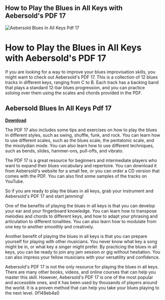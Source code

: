 ## How to Play the Blues in All Keys with Aebersold's PDF 17

 
![Aebersold Blues In All Keys Pdf 17](https://kupdf.net/theme/img/logo-kupdf-square.png)

 
# How to Play the Blues in All Keys with Aebersold's PDF 17
 
If you are looking for a way to improve your blues improvisation skills, you might want to check out Aebersold's PDF 17. This is a collection of 12 blues tracks in different keys, ranging from C to B. Each track has a backing band that plays a standard 12-bar blues progression, and you can practice soloing over them using the scales and chords provided in the PDF.
 
## Aebersold Blues In All Keys Pdf 17


[**Download**](https://www.google.com/url?q=https%3A%2F%2Furlca.com%2F2tKXlk&sa=D&sntz=1&usg=AOvVaw2WBxBWKE7lKlZi9rkCcvkS)

 
The PDF 17 also includes some tips and exercises on how to play the blues in different styles, such as swing, shuffle, funk, and rock. You can learn how to use different scales, such as the blues scale, the pentatonic scale, and the mixolydian mode. You can also learn how to use different techniques, such as bends, slides, hammer-ons, pull-offs, and vibrato.
 
The PDF 17 is a great resource for beginners and intermediate players who want to expand their blues vocabulary and repertoire. You can download it from Aebersold's website for a small fee, or you can order a CD version that comes with the PDF. You can also find some samples of the tracks on YouTube.
 
So if you are ready to play the blues in all keys, grab your instrument and Aebersold's PDF 17 and start jamming!
  
One of the benefits of playing the blues in all keys is that you can develop your ear and your fingerboard knowledge. You can learn how to transpose melodies and chords to different keys, and how to adapt your phrasing and articulation to different tonalities. You can also learn how to modulate from one key to another smoothly and creatively.
 
Another benefit of playing the blues in all keys is that you can prepare yourself for playing with other musicians. You never know what key a song might be in, or what key a singer might prefer. By practicing the blues in all keys, you can be ready to join any jam session or gig without hesitation. You can also impress your fellow musicians with your versatility and confidence.
 
Aebersold's PDF 17 is not the only resource for playing the blues in all keys. There are many other books, videos, and online courses that can help you master this skill. However, Aebersold's PDF 17 is one of the most popular and accessible ones, and it has been used by thousands of players around the world. It is a proven method that can help you take your blues playing to the next level.
 0f148eb4a0
